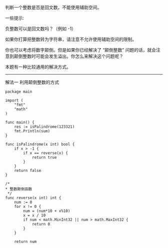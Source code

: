 判断一个整数是否是回文数。不能使用辅助空间。

一些提示:

负整数可以是回文数吗？（例如 -1）

如果你打算把整数转为字符串，请注意不允许使用辅助空间的限制。

你也可以考虑将数字颠倒。但是如果你已经解决了 “颠倒整数” 问题的话，就会注意到颠倒整数时可能会发生溢出。你怎么来解决这个问题呢？

本题有一种比较通用的解决方式。


----

解法一 利用颠倒整数的方式

````
package main

import (
	"fmt"
	"math"
)

func main() {
	res := isPalindrome(123321)
	fmt.Println(sum)
}

func isPalindrome(x int) bool {
	if x > -1 {
		if x == reverse(x) {
			return true
		}
	}
	return false
}

/*
* 整数颠倒函数
 */
func reverse(x int) int {
	num := 0
	for x != 0 {
		num = (num*10 + x%10)
		x = x / 10
		if num < math.MinInt32 || num > math.MaxInt32 {
			return 0
		}
	}

	return num

````